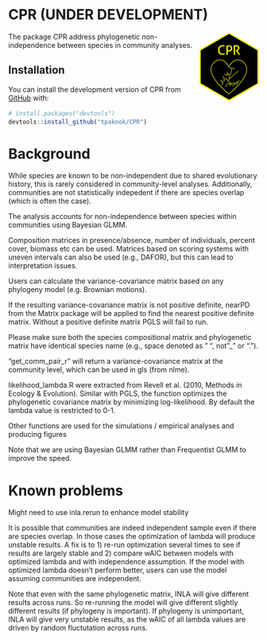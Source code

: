 
<!-- README.md is generated from README.Rmd. Please edit that file -->

# CPR (UNDER DEVELOPMENT)

<!-- badges: start -->
<!-- badges: end -->

<img src="man/figures/CPR.png" align="right" height="138" />

The package CPR address phylogenetic non-independence between species in
community analyses.

## Installation

You can install the development version of CPR from
[GitHub](https://github.com/) with:

``` r
# install.packages("devtools")
devtools::install_github("tpaknok/CPR")
```

# Background

While species are known to be non-independent due to shared evolutionary
history, this is rarely considered in community-level analyses.
Additionally, communities are not statistically indepedent if there are
species overlap (which is often the case).

The analysis accounts for non-independence between species within
communities using Bayesian GLMM.

Composition matrices in presence/absence, number of individuals, percent
cover, biomass etc can be used. Matrices based on scoring systems with
uneven intervals can also be used (e.g., DAFOR), but this can lead to
interpretation issues.

Users can calculate the variance-covariance matrix based on any
phylogeny model (e.g. Brownian motions).

If the resulting variance-covariance matrix is not positive definite,
nearPD from the Matrix package will be applied to find the nearest
positive definite matrix. Without a positive definite matrix PGLS will
fail to run.

Please make sure both the species compositional matrix and phylogenetic
matrix have identical species name (e.g., space denoted as ” “, not”\_”
or “.”).

“get_comm_pair_r” will return a variance-covariance matrix at the
community level, which can be used in gls (from nlme).

likelihood_lambda.R were extracted from Revell et al. (2010, Methods in
Ecology & Evolution). Similar with PGLS, the function optimizes the
phylogenetic covariance matrix by minimizing log-likelihood. By default
the lambda value is restricted to 0-1.

Other functions are used for the simulations / empirical analyses and
producing figures

Note that we are using Bayesian GLMM rather than Frequentist GLMM to
improve the speed.

# Known problems

Might need to use inla.rerun to enhance model stability

It is possible that communities are indeed independent sample even if
there are species overlap. In those cases the optimization of lambda
will produce unstable results. A fix is to 1) re-run optimization
several times to see if results are largely stable and 2) compare wAIC
between models with optimized lambda and with independence assumption.
If the model with optimized lambda doesn’t perform better, users can use
the model assuming communities are independent.

Note that even with the same phylogenetic matrix, INLA will give
different results across runs. So re-running the model will give
different slightly different results (if phylogeny is important). If
phylogeny is unimportant, INLA will give very unstable results, as the
wAIC of all lambda values are driven by random fluctutation across runs.
